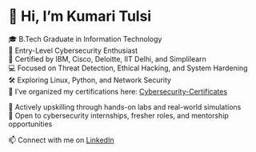 # 👋 Hi, I’m Kumari Tulsi

🎓 B.Tech Graduate in Information Technology  
🔐 Entry-Level Cybersecurity Enthusiast  
📜 Certified by IBM, Cisco, Deloitte, IIT Delhi, and Simplilearn  
💻 Focused on Threat Detection, Ethical Hacking, and System Hardening  
🛠️ Exploring Linux, Python, and Network Security  
📁 I’ve organized my certifications here: [Cybersecurity-Certificates](https://github.com/KumariTulsi/Cybersecurity-Certificates)

🌱 Actively upskilling through hands-on labs and real-world simulations  
🤝 Open to cybersecurity internships, fresher roles, and mentorship opportunities

📫 Connect with me on [LinkedIn](https://www.linkedin.com/in/kumaritulsi)
